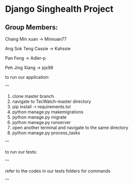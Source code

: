 # Django Singhealth Project


## Group Members:

Chang Min xuan -> Minxuan77

Ang Sok Teng Cassie -> Kahssie

Pan Feng -> Adler-p

Peh Jing Xiang -> pjx98

to run our application: 

'''

1. clone master branch
2. navigate to TecWatch-master directory
3. pip install -r requirements.txt
4. python manage.py makemigrations
5. python manage.py migrate
6. python manage.py runserver
7. open another terminal and navigate to the same directory
8. python manage.py process_tasks 

'''

to run our tests:

'''

refer to the codes in our tests folders for commands

'''

